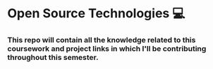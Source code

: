 # Open Source Technologies 💻
### This repo will contain all the knowledge related to this coursework and project links in which I'll be contributing  throughout this semester.